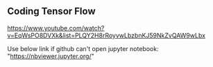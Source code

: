 ## Coding Tensor Flow

https://www.youtube.com/watch?v=EqWsPO8DVXk&list=PLQY2H8rRoyvwLbzbnKJ59NkZvQAW9wLbx

Use below link if github can't open jupyter notebook: "https://nbviewer.jupyter.org/"
